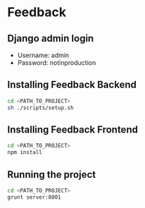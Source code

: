 Feedback
===========================================================

Django admin login
-----------------------------------------------------------

* Username: admin
* Password: notinproduction

Installing Feedback Backend
-----------------------------------------------------------

```sh
cd <PATH_TO_PROJECT>
sh ./scripts/setup.sh
```

Installing Feedback Frontend
-----------------------------------------------------------

```sh
cd <PATH_TO_PROJECT>
npm install
```

Running the project
-----------------------------------------------------------

```sh
cd <PATH_TO_PROJECT>
grunt server:8001
```
